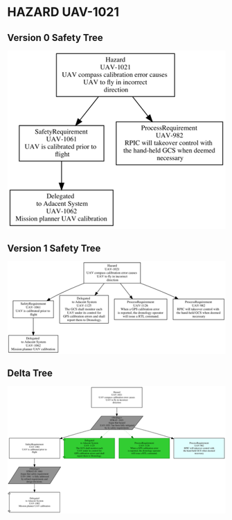 # HAZARD UAV-1021

## Version 0 Safety Tree 
![SAFA Approach](/V0_Tree_images/UAV-1021_SafetyTree.png)

## Version 1 Safety Tree 
![SAFA Approach](/V1_Tree_images/UAV-1021_SafetyTree.png)

## Delta Tree
![SAFA Approach](/DeltaTree_png/UAV-1021_Delta_SafetyTree.png)

